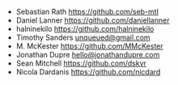 - Sebastian Rath <https://github.com/seb-mtl>
- Daniel Lanner <https://github.com/daniellanner>
- halninekilo <https://github.com/halninekilo>
- Timothy Sanders <unqueued@gmail.com>
- M. McKester <https://github.com/MMcKester>
- Jonathan Dupre <hello@jonathandupre.com>
- Sean Mitchell https://github.com/dskvr 
- Nicola Dardanis <https://github.com/nicdard>
